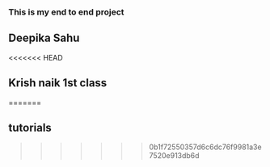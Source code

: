 ### This is my end to end project 

## Deepika Sahu

<<<<<<< HEAD
##  Krish naik 1st class
=======
## tutorials
>>>>>>> 0b1f72550357d6c6dc76f9981a3e7520e913db6d
